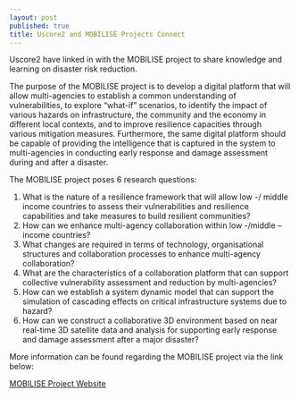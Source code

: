 ```yaml
---
layout: post
published: true
title: Uscore2 and MOBILISE Projects Connect
---
```

Uscore2 have linked in with the MOBILISE project to share knowledge and learning on disaster risk reduction.

The purpose of the MOBILISE project is to develop a digital platform that will allow multi-agencies to establish a common understanding of vulnerabilities, to explore “what-if” scenarios, to identify the impact of various hazards on infrastructure, the community and the economy in different local contexts, and to improve resilience capacities through various mitigation measures. Furthermore, the same digital platform should be capable of providing the intelligence that is captured in the system to multi-agencies in conducting early response and damage assessment during and after a disaster.

The MOBILISE project poses 6 research questions:

1.	What is the nature of a resilience framework that will allow low -/ middle income countries to assess their vulnerabilities and resilience capabilities and take measures to build resilient communities?
2.	How can we enhance multi-agency collaboration within low -/middle –income countries?
3.	What changes are required in terms of technology, organisational structures and collaboration processes to enhance multi-agency collaboration?
4.	What are the characteristics of a collaboration platform that can support collective vulnerability assessment and reduction by multi-agencies?
5.	How can we establish a system dynamic model that can support the simulation of cascading effects on critical infrastructure systems due to hazard?
6.	How can we construct a collaborative 3D environment based on near real-time 3D satellite data and analysis for supporting early response and damage assessment after a major disaster?

More information can be found regarding the MOBILISE project via the link below:

[MOBILISE Project Website](http://www.mobilise-project.org.uk/)
